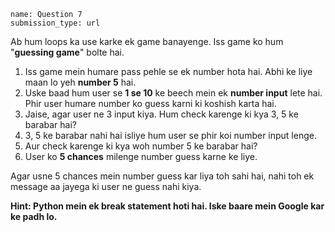 ```ngMeta
name: Question 7
submission_type: url
```

Ab hum loops ka use karke ek game banayenge. Iss game ko hum "**guessing game**" bolte hai.

1. Iss game mein humare pass pehle se ek number hota hai. Abhi ke liye maan lo yeh **number 5**	 hai.
2. Uske baad hum user se **1 se 10** ke beech mein ek **number input** lete hai. Phir user humare number ko guess karni ki koshish karta hai.
3. Jaise, agar user ne 3 input kiya. Hum check karenge ki kya 3, 5 ke barabar hai?
4. 3, 5 ke barabar nahi hai isliye hum user se phir koi number input lenge.
5. Aur check karenge ki kya woh number 5 ke barabar hai?
6. User ko **5 chances** milenge number guess karne ke liye.

Agar usne 5 chances mein number guess kar liya toh sahi hai, nahi toh ek message aa jayega ki user ne guess nahi kiya.

**Hint: Python mein ek break statement hoti hai. Iske baare mein Google kar ke padh lo.**